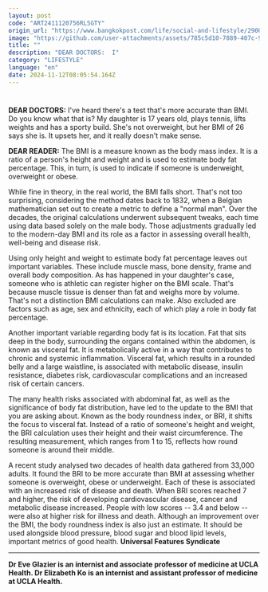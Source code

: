 ```yaml
---
layout: post
code: "ART2411120756RLSGTY"
origin_url: "https://www.bangkokpost.com/life/social-and-lifestyle/2900647/bmi-being-phased-out-in-favour-of-bri"
image: "https://github.com/user-attachments/assets/785c5d10-7889-407c-9bd7-725ff56df322"
title: ""
description: "DEAR DOCTORS:  I"
category: "LIFESTYLE"
language: "en"
date: 2024-11-12T08:05:54.164Z
---
```


# 

**DEAR DOCTORS:** I've heard there's a test that's more accurate than BMI. Do you know what that is? My daughter is 17 years old, plays tennis, lifts weights and has a sporty build. She's not overweight, but her BMI of 26 says she is. It upsets her, and it really doesn't make sense.

**DEAR READER:** The BMI is a measure known as the body mass index. It is a ratio of a person's height and weight and is used to estimate body fat percentage. This, in turn, is used to indicate if someone is underweight, overweight or obese.

While fine in theory, in the real world, the BMI falls short. That's not too surprising, considering the method dates back to 1832, when a Belgian mathematician set out to create a metric to define a "normal man". Over the decades, the original calculations underwent subsequent tweaks, each time using data based solely on the male body. Those adjustments gradually led to the modern-day BMI and its role as a factor in assessing overall health, well-being and disease risk.

Using only height and weight to estimate body fat percentage leaves out important variables. These include muscle mass, bone density, frame and overall body composition. As has happened in your daughter's case, someone who is athletic can register higher on the BMI scale. That's because muscle tissue is denser than fat and weighs more by volume. That's not a distinction BMI calculations can make. Also excluded are factors such as age, sex and ethnicity, each of which play a role in body fat percentage.

Another important variable regarding body fat is its location. Fat that sits deep in the body, surrounding the organs contained within the abdomen, is known as visceral fat. It is metabolically active in a way that contributes to chronic and systemic inflammation. Visceral fat, which results in a rounded belly and a large waistline, is associated with metabolic disease, insulin resistance, diabetes risk, cardiovascular complications and an increased risk of certain cancers.

The many health risks associated with abdominal fat, as well as the significance of body fat distribution, have led to the update to the BMI that you are asking about. Known as the body roundness index, or BRI, it shifts the focus to visceral fat. Instead of a ratio of someone's height and weight, the BRI calculation uses their height and their waist circumference. The resulting measurement, which ranges from 1 to 15, reflects how round someone is around their middle.

A recent study analysed two decades of health data gathered from 33,000 adults. It found the BRI to be more accurate than BMI at assessing whether someone is overweight, obese or underweight. Each of these is associated with an increased risk of disease and death. When BRI scores reached 7 and higher, the risk of developing cardiovascular disease, cancer and metabolic disease increased. People with low scores -- 3.4 and below -- were also at higher risk for illness and death. Although an improvement over the BMI, the body roundness index is also just an estimate. It should be used alongside blood pressure, blood sugar and blood lipid levels, important metrics of good health. **Universal Features Syndicate**

* * *

**Dr Eve Glazier is an internist and associate professor of medicine at UCLA Health. Dr Elizabeth Ko is an internist and assistant professor of medicine at UCLA Health.**